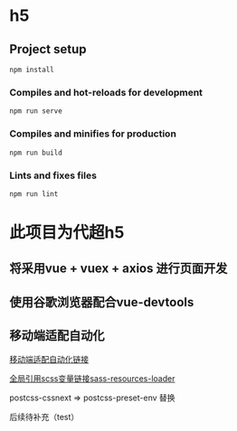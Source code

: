 # h5

## Project setup
```
npm install
```

### Compiles and hot-reloads for development
```
npm run serve
```

### Compiles and minifies for production
```
npm run build
```

### Lints and fixes files
```
npm run lint
```

# 此项目为代超h5

## 将采用vue + vuex + axios 进行页面开发

## 使用谷歌浏览器配合vue-devtools

## 移动端适配自动化 

[移动端适配自动化链接](https://blog.csdn.net/xuqipeter/article/details/80452271)

[全局引用scss变量链接sass-resources-loader](https://blog.csdn.net/qq_37588752/article/details/80109722)

postcss-cssnext => postcss-preset-env 替换

后续待补充（test）